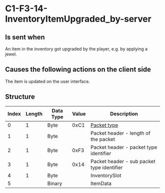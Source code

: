 # C1-F3-14-InventoryItemUpgraded_by-server

## Is sent when

An item in the inventory got upgraded by the player, e.g. by applying a jewel.

## Causes the following actions on the client side

The item is updated on the user interface.

## Structure

| Index | Length | Data Type | Value | Description |
|-------|--------|-----------|-------|-------------|
| 0 | 1 |   Byte   | 0xC1  | [Packet type](PacketTypes.md) |
| 1 | 1 |    Byte   |      | Packet header - length of the packet |
| 2 | 1 |    Byte   | 0xF3  | Packet header - packet type identifier |
| 3 | 1 |    Byte   | 0x14  | Packet header - sub packet type identifier |
| 4 | 1 | Byte |  | InventorySlot |
| 5 |  | Binary |  | ItemData |
